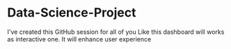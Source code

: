 # Data-Science-Project
I've created this GitHub session for all of you
Like this dashboard will works as interactive one.
It will enhance user experience
